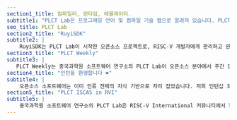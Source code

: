 ```yaml
---
section1_title: 컴파일러, 런타임, 에뮬레이터.
subtitle1: "PLCT Lab은 프로그래밍 언어 및 컴파일 기술 랩으로 알려져 있습니다. PLCT는 컴파일러 기술 분야의 오픈소스 리더가 되기 위해 노력하고 있으며, 툴체인과런타임 시스템 등 소프트웨어 인프라의 기술 혁신을 추진하여 중요한 인프라의 개발과 유지를 주도하는 기술력과 관리 능력을 갖추고 있습니다. 동시에 컴파일러 분야의 첨단 인력 1만 명을 양성하여 선진 컴파일러 기술의 중국 내 보급과 발전을 추진합니다."
seo_title: PLCT Lab
section2_title: "RuyiSDK"
subtitle2: |
    RuyiSDK는 PLCT Lab이 시작한 오픈소스 프로젝트로, RISC-V 개발자에게 편리하고 완벽한 개발 환경을 제공하는 것을 목표로 합니다. 이 프로젝트는 최신 하드웨어 정보와 소프트웨어 지원을 제공합니다. 지원되는 디바이스에서는 관련 하드웨어 정보를 제공하며, 소프트웨어 측면에서는 RevyOS와 같은 이미지, 툴체인, 패키지 관리자 등을 제공합니다.
section3_title: "PLCT Weekly"
subtitle3: |
   PLCT Weekly는 중국과학원 소프트웨어 연구소의 PLCT Lab이 오픈소스 분야에서 주간 업데이트를 제공하는 프로젝트입니다. 최신 기술 진전, 프로젝트 동향 및 기술 성과를 공유하는 것을 중점으로 합니다. 오픈소스 기술에 열정을 가진 모든 개발자와 애호가가 팔로우, 읽기 및 적극적으로 참여하기를 환영합니다!
section4_title: "인턴을 환영합니다 ❤️"
subtitle4: |
    오픈소스 소프트웨어는 이미 인류 전체의 지식 기반으로 자리 잡았습니다. 저희 인턴십 포지션은 기본적으로 오픈소스 소프트웨어에 기여하는 작업을 포함하고 있습니다. 함께 참여하여 오픈소스 소프트웨어 커뮤니티의 발전을 촉진해 주세요. 저희는 당신의 잠재력을 믿으며 높이 평가합니다. 저희 작업에 관심이 있고, 강한 성장 욕구를 가지고 있으며, 기술 역량을 향상시키고자 하며, 타인과 적극적이고 겸손하게 협력할 수 있는 분이라면 저희가 찾고 있는 인재입니다. 저희 인턴십 오픈 포지션 목록을 꼭 확인해 주세요.
section5_title: "PLCT ISCAS in RVI"
subtitle5: |
    중국과학원 소프트웨어 연구소의 PLCT Lab은 RISC-V International 커뮤니티에서 활발하고 영향력 있는 회원입니다. 핵심 기여자로서, PLCT Lab은 컴파일러 기술, 툴체인 개발 및 아키텍처 최적화를 통한 혁신으로 RISC-V 생태계의 기술 진보를 지속적으로 추진하고 있습니다. 기술 워킹 그룹 참여, 오픈소스 프로젝트 기여 및 글로벌 파트너와의 협력을 통해 PLCT Lab은 RISC-V 기술의 글로벌 적용을 촉진하는 데 중요한 역할을 하고 있습니다.
---
```


